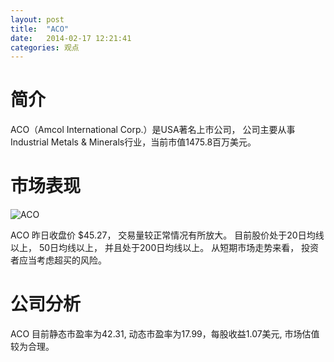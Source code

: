 ```yaml
---
layout: post
title:  "ACO"
date:   2014-02-17 12:21:41
categories: 观点
---
```


# 简介
ACO（Amcol International Corp.）是USA著名上市公司，
公司主要从事Industrial Metals & Minerals行业，当前市值1475.8百万美元。

# 市场表现

![ACO](http://finviz.com/chart.ashx?t=ACO&ty=c&ta=1&p=d&s=l)

ACO 昨日收盘价 $45.27，
交易量较正常情况有所放大。
目前股价处于20日均线以上，
50日均线以上，
并且处于200日均线以上。
从短期市场走势来看，
投资者应当考虑超买的风险。

# 公司分析
ACO 目前静态市盈率为42.31, 动态市盈率为17.99，每股收益1.07美元,
市场估值较为合理。
